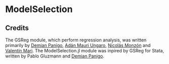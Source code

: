 # ModelSelection

## Credits
The GSReg module, which perform regression analysis, was written primarily by [Demian Panigo](https://github.com/dpanigo/), [Adán Mauri Ungaro](https://github.com/adanmauri/), [Nicolás Monzón](https://github.com/nicomzn) and [Valentín Mari](https://github.com/vmari/). The ModelSelection.jl module was inpired by GSReg for Stata, written by Pablo Gluzmann and [Demian Panigo](https://github.com/dpanigo/).
